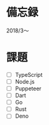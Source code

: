 # 備忘録
2018/3〜

# 課題
- [ ] TypeScript
- [ ] Node.js
- [ ] Puppeteer
- [ ] Dart
- [ ] Go
- [ ] Rust
- [ ] Deno
